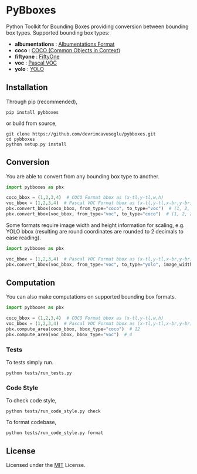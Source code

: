 # PyBboxes

Python Toolkit for Bounding Boxes providing conversion between bounding box types. Supported bounding box types:

- **albumentations** : [Albumentations Format](https://albumentations.ai/docs/getting_started/bounding_boxes_augmentation/#albumentations)
- **coco** : [COCO (Common Objects in Context)](http://cocodataset.org/)
- **fiftyone** : [FiftyOne](https://github.com/voxel51/fiftyone)
- **voc** : [Pascal VOC](http://host.robots.ox.ac.uk/pascal/VOC/)
- **yolo** : [YOLO](https://github.com/ultralytics/yolov5)

## Installation

Through pip (recommended),

    pip install pybboxes

or build from source,

    git clone https://github.com/devrimcavusoglu/pybboxes.git
    cd pybboxes
    python setup.py install

## Conversion
You are able to convert from any bounding box type to another.

```python
import pybboxes as pbx

coco_bbox = (1,2,3,4)  # COCO Format bbox as (x-tl,y-tl,w,h)
voc_bbox = (1,2,3,4)  # Pascal VOC Format bbox as (x-tl,y-tl,x-br,y-br)
pbx.convert_bbox(coco_bbox, from_type="coco", to_type="voc")  # (1, 2, 4, 6)
pbx.convert_bbox(voc_bbox, from_type="voc", to_type="coco")  # (1, 2, 2, 2)
```

Some formats require image width and height information for scaling, e.g. YOLO bbox (resulting are round coordinates 
are rounded to 2 decimals to ease reading).

```python
import pybboxes as pbx

voc_bbox = (1,2,3,4)  # Pascal VOC Format bbox as (x-tl,y-tl,x-br,y-br)
pbx.convert_bbox(voc_bbox, from_type="voc", to_type="yolo", image_width=28, image_height=28)  # (0.07, 0.11, 0.07, 0.07)
```

## Computation
You can also make computations on supported bounding box formats.

```python
import pybboxes as pbx

coco_bbox = (1,2,3,4)  # COCO Format bbox as (x-tl,y-tl,w,h)
voc_bbox = (1,2,3,4)  # Pascal VOC Format bbox as (x-tl,y-tl,x-br,y-br)
pbx.compute_area(coco_bbox, bbox_type="coco")  # 12
pbx.compute_area(voc_bbox, bbox_type="voc")  # 4
```

### Tests

To tests simply run.

    python tests/run_tests.py

### Code Style

To check code style,

    python tests/run_code_style.py check

To format codebase,

    python tests/run_code_style.py format

## License

Licensed under the [MIT](LICENSE) License.